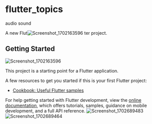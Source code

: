 # flutter_topics
audio sound 

A new Flut![Screenshot_1702163596](https://github.com/eman55555/Flutter_Topics/assets/45310369/6c7c22ba-f5f6-47d9-bb84-418be1ea0e06)
ter project.

## Getting Started
![Screenshot_1702163596](https://github.com/eman55555/Flutter_Topics/assets/45310369/105ce3fd-c8d5-49f8-b194-9ebcea64254c)

This project is a starting point for a Flutter application.

A few resources to get you started if this is your first Flutter project:

- [Cookbook: Useful Flutter samples](https://docs.flutter.dev/cookbook)

For help getting started with Flutter development, view the
[online documentation](https://docs.flutter.dev/), which offers tutorials,
samples, guidance on mobile development, and a full API reference.
![Screenshot_1702689483](https://github.com/eman55555/Flutter_Topics/assets/45310369/d34eaa50-da51-4617-9251-5c0cbf814f05)
![Screenshot_1702689464](https://github.com/eman55555/Flutter_Topics/assets/45310369/bf630f78-6b71-492b-a899-968a978e3833)

